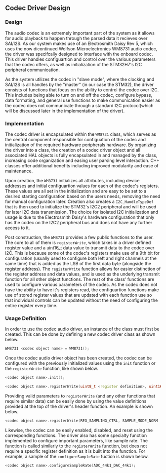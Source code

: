 ## Codec Driver Design
### Design
The audio codec is an extremely important part of the system as it allows for audio playback to happen through the parsed data it recieves over SAI/I2S. As our system makes use of an Electrosmith Daisy Rev 5, which uses the now dicontinued Wolfson Microelectronics WM8731 audio codec, the driver was specifcally designed to interface with the onboard codec. This driver handles configuartion and control over the various parameters that the codec offers, as well as initialization of the STM32H7's I2C peripheral communication.

As the system utilizes the codec in "slave mode", where the clocking and SAI/I2S is all handles by the "master" (in our case the STM32), the driver consists of functions that focus on the ability to control the codec over I2C. This includes being able to turn on and off the codec, configure bypass, data formating, and general use functions to make communication easier as the codec does not communicate through a standard I2C protocol(which will be discussed later in the implementation of the driver).

### Implementation
The codec driver is encapsulated within the `WM8731` class, which serves as the central component responsible for configuation of the codec and initialization of the required hardware peripherals hardware. By organizing the driver into a class, the creation of a codec driver object and all associated HAL objects is fully encapsulated in and managed by the class, increasing code organization and easing user parsing level interaction. C++ classes offer additional benefits including improved modularity and ease of maintenance.

Upon creation, the `WM8731` initializes all attributes, including device addresses and initial configuartion values for each of the codec's registers. These values are all set in the initialization and are easy to be set to a desired starting configuration based on the users needs, removing the need for manual configuration later. Creation also creates a `I2C_HandleTypeDef` that is then used to initialize the STM32's I2C2 peripheral and will be used for later I2C data transmission. The choice for isolated I2C initialization and usage is due to the Electrosmith Daisy's hardware configuration that only has the codec on the I2C2 peripheral bus and does not have any further access to it.

Post construction, the `WM8731` provides a few public functions to the user. The core to all of them is `registerWrite`, which takes in a driver defined register value and a uint16_t data value to transmit data to the codec over I2C. This is because some of the codec's registers make use of a 9th bit for configuration (usually used to configure both left and right channels at the same time) that is added as the LSB of the first data byte (alongside the register address). The `registerWrite` function allows for easier distinction of the register address and data values, and is used as the underlying transmit function for all other object functions. The rest of the class' functions are used to configure various parameters of the codec. As the codec does not have the ability to have it's registers read, the configuartion functions make use of stored register values that are updated with each function use so that individual controls can be updated without the need of configuring the entire register every time.

### Usage Definition
In order to use the codec audio driver, an instance of the class must first be created. This can be done by defining a new codec driver class as shown below. 

```c++
WM8731 <codec object name> = WM8731();
```

Once the codec audio driver object has been created, the codec can be configured with the previously initialized values using the `init` function or the `registerWrite` function, like shown below.

```c++
<codec object name>.init();
```

```c++
<codec object name>.registerWrite(uint8_t <register definition>, uint16_t <value>);
```

Providing valid parameters to `registerWrite` (and any other functions that require similar data) can be easily done by using the value definitions provided at the top of the driver's header function. An example is shown below.

```c++
<codec object name>.registerWrite(REG_SAMPLING_CTRL, SAMPLE_MODE_NORM | BOSR_NORM | ADC_48k_DAC_48k);
```

Likewise, the codec can be easily enabled, disabled, and reset using the corresponding functions. The driver also has some specialty function implemented to configure important parameters, like sample rate. The function is called similarly to the `registerWrite` function, but does not require a specific register definition as it is built into the function. For example, a sample of the `configureSampleRate` fuction is shown below.

```c++
<codec object name>.configureSampleRate(ADC_44k1_DAC_44k1);
```

